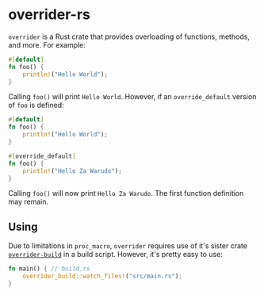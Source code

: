 # overrider-rs

`overrider` is a Rust crate that provides overloading of functions, methods, and more. For example:

```rust
#[default]
fn foo() {
    println!("Hello World");
}
```

Calling `foo()` will print `Hello World`. However, if an `override_default` version
of `foo` is defined:

```rust
#[default]
fn foo() {
    println!("Hello World");
}

#[override_default]
fn foo() {
    println!("Hello Za Warudo");
}
```

Calling `foo()` will now print `Hello Za Warudo`. The first function definition may remain.


## Using
Due to limitations in `proc_macro`, `overrider` requires use of it's sister crate [`overrider-build`](https://github.com/Shizcow/overrider-build-rs)
in a build script. However, it's pretty easy to use:
```rust
fn main() { // build.rs
    overrider_build::watch_files!("src/main.rs");
}

```

